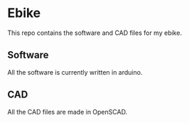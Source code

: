 # Ebike

This repo contains the software and CAD files for my ebike.

## Software

All the software is currently written in arduino.

## CAD

All the CAD files are made in OpenSCAD.
